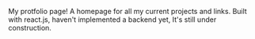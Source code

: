 My protfolio page! A homepage for all my current projects and links. Built with react.js, haven't implemented a backend yet, It's still under construction.
